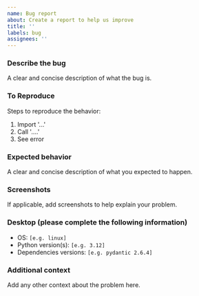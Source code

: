 ```yaml
---
name: Bug report
about: Create a report to help us improve
title: ''
labels: bug
assignees: ''
---
```


### Describe the bug

A clear and concise description of what the bug is.

### To Reproduce

Steps to reproduce the behavior:

1. Import '...'
2. Call '....'
3. See error

### Expected behavior

A clear and concise description of what you expected to happen.

### Screenshots

If applicable, add screenshots to help explain your problem.

### Desktop (please complete the following information)

- OS: `[e.g. linux]`
- Python version(s): `[e.g. 3.12]`
- Dependencies versions: `[e.g. pydantic 2.6.4]`

### Additional context

Add any other context about the problem here.
